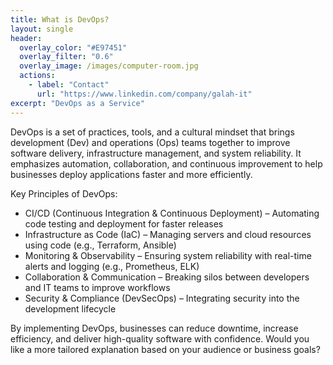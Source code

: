 ```yaml
---
title: What is DevOps?
layout: single
header:
  overlay_color: "#E97451"
  overlay_filter: "0.6"
  overlay_image: /images/computer-room.jpg
  actions:
    - label: "Contact"
      url: "https://www.linkedin.com/company/galah-it"
excerpt: "DevOps as a Service"
---
```


DevOps is a set of practices, tools, and a cultural mindset that brings development (Dev) and operations (Ops) teams together to improve software delivery, infrastructure management, and system reliability. It emphasizes automation, collaboration, and continuous improvement to help businesses deploy applications faster and more efficiently.

Key Principles of DevOps:
- CI/CD (Continuous Integration & Continuous Deployment) – Automating code testing and deployment for faster releases
- Infrastructure as Code (IaC) – Managing servers and cloud resources using code (e.g., Terraform, Ansible)
- Monitoring & Observability – Ensuring system reliability with real-time alerts and logging (e.g., Prometheus, ELK)
- Collaboration & Communication – Breaking silos between developers and IT teams to improve workflows
- Security & Compliance (DevSecOps) – Integrating security into the development lifecycle

By implementing DevOps, businesses can reduce downtime, increase efficiency, and deliver high-quality software with confidence. Would you like a more tailored explanation based on your audience or business goals?